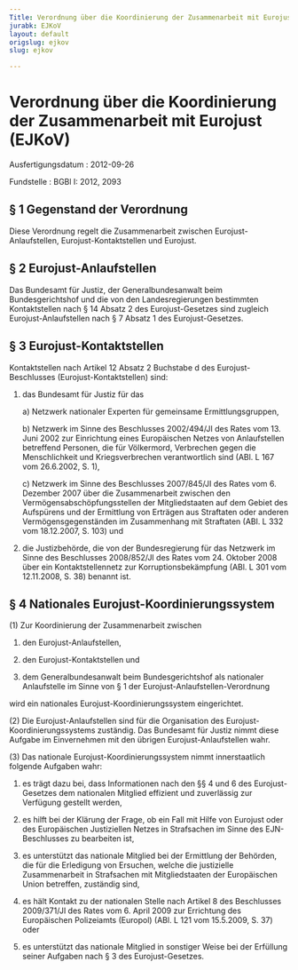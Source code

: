 ```yaml
---
Title: Verordnung über die Koordinierung der Zusammenarbeit mit Eurojust
jurabk: EJKoV
layout: default
origslug: ejkov
slug: ejkov

---
```


# Verordnung über die Koordinierung der Zusammenarbeit mit Eurojust (EJKoV)

Ausfertigungsdatum
:   2012-09-26

Fundstelle
:   BGBl I: 2012, 2093


## § 1 Gegenstand der Verordnung

Diese Verordnung regelt die Zusammenarbeit zwischen Eurojust-
Anlaufstellen, Eurojust-Kontaktstellen und Eurojust.


## § 2 Eurojust-Anlaufstellen

Das Bundesamt für Justiz, der Generalbundesanwalt beim
Bundesgerichtshof und die von den Landesregierungen bestimmten
Kontaktstellen nach § 14 Absatz 2 des Eurojust-Gesetzes sind zugleich
Eurojust-Anlaufstellen nach § 7 Absatz 1 des Eurojust-Gesetzes.


## § 3 Eurojust-Kontaktstellen

Kontaktstellen nach Artikel 12 Absatz 2 Buchstabe d des Eurojust-
Beschlusses (Eurojust-Kontaktstellen) sind:

1.  das Bundesamt für Justiz für das

    a)  Netzwerk nationaler Experten für gemeinsame Ermittlungsgruppen,


    b)  Netzwerk im Sinne des Beschlusses 2002/494/JI des Rates vom 13. Juni
        2002 zur Einrichtung eines Europäischen Netzes von Anlaufstellen
        betreffend Personen, die für Völkermord, Verbrechen gegen die
        Menschlichkeit und Kriegsverbrechen verantwortlich sind (ABl. L 167
        vom 26.6.2002, S. 1),


    c)  Netzwerk im Sinne des Beschlusses 2007/845/JI des Rates vom 6.
        Dezember 2007 über die Zusammenarbeit zwischen den
        Vermögensabschöpfungsstellen der Mitgliedstaaten auf dem Gebiet des
        Aufspürens und der Ermittlung von Erträgen aus Straftaten oder anderen
        Vermögensgegenständen im Zusammenhang mit Straftaten (ABl. L 332 vom
        18\.12.2007, S. 103) und





2.  die Justizbehörde, die von der Bundesregierung für das Netzwerk im
    Sinne des Beschlusses 2008/852/JI des Rates vom 24. Oktober 2008 über
    ein Kontaktstellennetz zur Korruptionsbekämpfung (ABl. L 301 vom
    12\.11.2008, S. 38) benannt ist.





## § 4 Nationales Eurojust-Koordinierungssystem

(1) Zur Koordinierung der Zusammenarbeit zwischen

1.  den Eurojust-Anlaufstellen,


2.  den Eurojust-Kontaktstellen und


3.  dem Generalbundesanwalt beim Bundesgerichtshof als nationaler
    Anlaufstelle im Sinne von § 1 der Eurojust-Anlaufstellen-Verordnung



wird ein nationales Eurojust-Koordinierungssystem eingerichtet.

(2) Die Eurojust-Anlaufstellen sind für die Organisation des Eurojust-
Koordinierungssystems zuständig. Das Bundesamt für Justiz nimmt diese
Aufgabe im Einvernehmen mit den übrigen Eurojust-Anlaufstellen wahr.

(3) Das nationale Eurojust-Koordinierungssystem nimmt innerstaatlich
folgende Aufgaben wahr:

1.  es trägt dazu bei, dass Informationen nach den §§ 4 und 6 des
    Eurojust-Gesetzes dem nationalen Mitglied effizient und zuverlässig
    zur Verfügung gestellt werden,


2.  es hilft bei der Klärung der Frage, ob ein Fall mit Hilfe von Eurojust
    oder des Europäischen Justiziellen Netzes in Strafsachen im Sinne des
    EJN-Beschlusses zu bearbeiten ist,


3.  es unterstützt das nationale Mitglied bei der Ermittlung der Behörden,
    die für die Erledigung von Ersuchen, welche die justizielle
    Zusammenarbeit in Strafsachen mit Mitgliedstaaten der Europäischen
    Union betreffen, zuständig sind,


4.  es hält Kontakt zu der nationalen Stelle nach Artikel 8 des
    Beschlusses 2009/371/JI des Rates vom 6. April 2009 zur Errichtung des
    Europäischen Polizeiamts (Europol) (ABl. L 121 vom 15.5.2009, S. 37)
    oder


5.  es unterstützt das nationale Mitglied in sonstiger Weise bei der
    Erfüllung seiner Aufgaben nach § 3 des Eurojust-Gesetzes.




